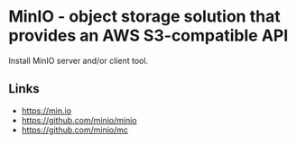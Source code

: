 # MinIO - object storage solution that provides an AWS S3-compatible API

Install MinIO server and/or client tool.

## Links
- https://min.io
- https://github.com/minio/minio
- https://github.com/minio/mc
